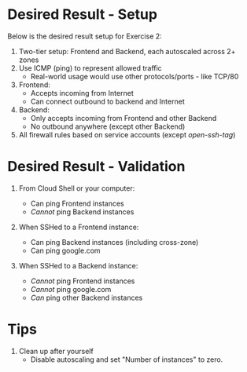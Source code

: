 # Desired Result - Setup

Below is the desired result setup for Exercise 2:

1) Two-tier setup: Frontend and Backend, each autoscaled across 2+ zones
2) Use ICMP (ping) to represent allowed traffic
	- Real-world usage would use other protocols/ports -  like TCP/80
3) Frontend:
	- Accepts incoming from Internet
	- Can connect outbound to backend and Internet
4) Backend:
	- Only accepts incoming from Frontend and other Backend
	- No outbound anywhere (except other Backend)
5) All firewall rules based on service accounts (except _open-ssh-tag_)


# Desired Result - Validation

1) From Cloud Shell or your computer:
	- Can ping Frontend instances
	- _Cannot_ ping Backend instances
	
2) When SSHed to a Frontend instance:
	- Can ping Backend instances (including cross-zone)
	- Can ping google.com
	
3) When SSHed to a Backend instance:
	- _Cannot_ ping Frontend instances
	- _Cannot_ ping google.com
	- _Can_ ping other Backend instances
	

# Tips

1) Clean up after yourself
	- Disable autoscaling and set "Number of instances" to zero.
